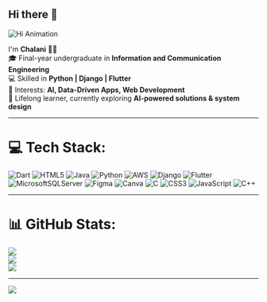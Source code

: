 ## Hi there 👋  
![Hi Animation](https://media.giphy.com/media/l0HlBO7eyXzSZkJri/giphy.gif)

I'm **Chalani** 👩‍💻  
🎓 Final-year undergraduate in **Information and Communication Engineering**  
💻 Skilled in **Python | Django | Flutter**  
🚀 Interests: **AI, Data-Driven Apps, Web Development**  
🌱 Lifelong learner, currently exploring **AI-powered solutions & system design**  

---

# 💻 Tech Stack:
![Dart](https://img.shields.io/badge/dart-%230175C2.svg?style=for-the-badge&logo=dart&logoColor=white) 
![HTML5](https://img.shields.io/badge/html5-%23E34F26.svg?style=for-the-badge&logo=html5&logoColor=white) 
![Java](https://img.shields.io/badge/java-%23ED8B00.svg?style=for-the-badge&logo=openjdk&logoColor=white) 
![Python](https://img.shields.io/badge/python-3670A0?style=for-the-badge&logo=python&logoColor=ffdd54) 
![AWS](https://img.shields.io/badge/AWS-%23FF9900.svg?style=for-the-badge&logo=amazon-aws&logoColor=white) 
![Django](https://img.shields.io/badge/django-%23092E20.svg?style=for-the-badge&logo=django&logoColor=white) 
![Flutter](https://img.shields.io/badge/Flutter-%2302569B.svg?style=for-the-badge&logo=Flutter&logoColor=white) 
![MicrosoftSQLServer](https://img.shields.io/badge/Microsoft%20SQL%20Server-CC2927?style=for-the-badge&logo=microsoft%20sql%20server&logoColor=white) 
![Figma](https://img.shields.io/badge/figma-%23F24E1E.svg?style=for-the-badge&logo=figma&logoColor=white) 
![Canva](https://img.shields.io/badge/Canva-%2300C4CC.svg?style=for-the-badge&logo=Canva&logoColor=white) 
![C](https://img.shields.io/badge/c-%2300599C.svg?style=for-the-badge&logo=c&logoColor=white) 
![CSS3](https://img.shields.io/badge/css3-%231572B6.svg?style=for-the-badge&logo=css3&logoColor=white) 
![JavaScript](https://img.shields.io/badge/javascript-%23323330.svg?style=for-the-badge&logo=javascript&logoColor=%23F7DF1E) 
![C++](https://img.shields.io/badge/c++-%2300599C.svg?style=for-the-badge&logo=c%2B%2B&logoColor=white)  

---

# 📊 GitHub Stats:
![](https://github-readme-stats.vercel.app/api?username=Chalanyy&theme=dark&hide_border=false&include_all_commits=false&count_private=false)<br/>
![](https://nirzak-streak-stats.vercel.app/?user=Chalanyy&theme=dark&hide_border=false)<br/>
![](https://github-readme-stats.vercel.app/api/top-langs/?username=Chalanyy&theme=dark&hide_border=false&include_all_commits=false&count_private=false&layout=compact)  

---

[![](https://visitcount.itsvg.in/api?id=Chalanyy&icon=0&color=10)](https://visitcount.itsvg.in)  

<!-- Proudly created with GPRM ( https://gprm.itsvg.in ) -->
